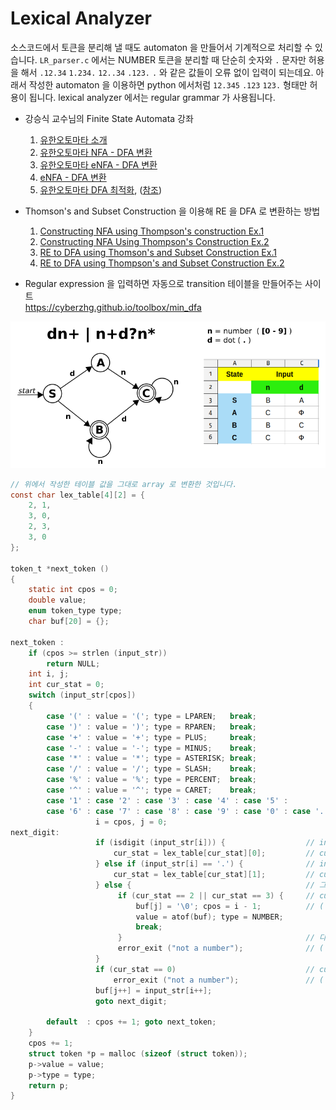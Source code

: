 
# Lexical Analyzer

소스코드에서 토큰을 분리해 낼 때도 automaton 을 만들어서 기계적으로 처리할 수 있습니다.
`LR_parser.c` 에서는 NUMBER 토큰을 분리할 때 단순히 숫자와 `.` 문자만 허용을 해서
`.12.34` `1.234.` `12..34` `.123.` `.` 와 같은 값들이 오류 없이 입력이 되는데요.
아래서 작성한 automaton 을 이용하면 python 에서처럼 `12.345` `.123` `123.` 형태만 허용이 됩니다.
lexical analyzer 에서는  regular grammar 가 사용됩니다.



- 강승식 교수님의 Finite State Automata 강좌 
    1. [유한오토마타 소개](https://www.youtube.com/watch?v=TzXOj-XRC-U&list=PLywg83lhcrgDvPgTr-xatGWSe6YYnDevz&index=113)
    2. [유한오토마타 NFA - DFA 변환](https://www.youtube.com/watch?v=AZQV8nFoVts&list=PLywg83lhcrgDvPgTr-xatGWSe6YYnDevz&index=114&t=2s)
    3. [유한오토마타 eNFA - DFA 변환](https://www.youtube.com/watch?v=NWmHcr5oGAU&list=PLywg83lhcrgDvPgTr-xatGWSe6YYnDevz&index=115&t=15s)
    4. [eNFA - DFA 변환](https://www.youtube.com/watch?v=cBTXRaupF9k&list=PLywg83lhcrgDvPgTr-xatGWSe6YYnDevz&index=117)
    5. [유한오토마타 DFA 최적화](https://www.youtube.com/watch?v=6mdKCBX4kdA&list=PLywg83lhcrgDvPgTr-xatGWSe6YYnDevz&index=116), ([참조](https://www.youtube.com/watch?v=53qT4NZ3nOo&list=PLywg83lhcrgDvPgTr-xatGWSe6YYnDevz&index=112))

- Thomson's and Subset Construction 을 이용해 RE 을 DFA 로 변환하는 방법  
    1. [Constructing NFA using Thompson's construction Ex.1](https://www.youtube.com/watch?v=DryssBQeOaM&list=PLywg83lhcrgDvPgTr-xatGWSe6YYnDevz&index=107)
    2. [Constructing NFA Using Thompson's Construction Ex.2](https://www.youtube.com/watch?v=tPBh8MOw8_Y&list=PLywg83lhcrgDvPgTr-xatGWSe6YYnDevz&index=108)
    3. [RE to DFA using Thomson's and Subset Construction Ex.1](https://www.youtube.com/watch?v=vt2x0W_jcPU&list=PLywg83lhcrgDvPgTr-xatGWSe6YYnDevz&index=109)
    4. [RE to DFA using Thompson's and Subset Construction Ex.2](https://www.youtube.com/watch?v=BgcBmdU_KOQ&list=PLywg83lhcrgDvPgTr-xatGWSe6YYnDevz&index=110)


- Regular expression 을 입력하면 자동으로 transition 테이블을 만들어주는 사이트  
https://cyberzhg.github.io/toolbox/min_dfa





![](lexer.png)


```c
// 위에서 작성한 테이블 값을 그대로 array 로 변환한 것입니다.
const char lex_table[4][2] = {
    2, 1,
    3, 0,
    2, 3,
    3, 0
};

token_t *next_token () 
{
    static int cpos = 0;
    double value;
    enum token_type type;
    char buf[20] = {}; 

next_token :
    if (cpos >= strlen (input_str))
        return NULL;
    int i, j;
    int cur_stat = 0; 
    switch (input_str[cpos]) 
    {
        case '(' : value = '('; type = LPAREN;   break;
        case ')' : value = ')'; type = RPAREN;   break;
        case '+' : value = '+'; type = PLUS;     break;
        case '-' : value = '-'; type = MINUS;    break;
        case '*' : value = '*'; type = ASTERISK; break;
        case '/' : value = '/'; type = SLASH;    break;
        case '%' : value = '%'; type = PERCENT;  break;
        case '^' : value = '^'; type = CARET;    break;
        case '1' : case '2' : case '3' : case '4' : case '5' :
        case '6' : case '7' : case '8' : case '9' : case '0' : case '.' :
                   i = cpos, j = 0; 
next_digit:                   
                   if (isdigit (input_str[i])) {                  // input char 가 숫자일 경우
                       cur_stat = lex_table[cur_stat][0];         // cur_stat 을 테이블 값에 따라 이동
                   } else if (input_str[i] == '.') {              // input char 가 "." 일 경우
                       cur_stat = lex_table[cur_stat][1];         // cur_stat 을 테이블 값에 따라 이동
                   } else {                                       // 그 밖의 문자는 마지막을 의미하므로
                        if (cur_stat == 2 || cur_stat == 3) {     // cur_stat 가 accept 인지 비교하고
                            buf[j] = '\0'; cpos = i - 1;          // ( accept : B = 2, C = 3 )
                            value = atof(buf); type = NUMBER;
                            break;
                        }                                         // 다를 경우는 오류가 됩니다.
                        error_exit ("not a number");              // ( 예: 상태 A 에서 종료할 경우 )
                   }
                   if (cur_stat == 0)                             // cur_stat 이 테이블의 0 값을 가리키면 오류.
                       error_exit ("not a number");               // ( 예: 상태 A or C 에서 "." 이 입력될 경우 )
                   buf[j++] = input_str[i++]; 
                   goto next_digit;

        default  : cpos += 1; goto next_token;
    }
    cpos += 1;
    struct token *p = malloc (sizeof (struct token));
    p->value = value;
    p->type = type;
    return p;
}
```
